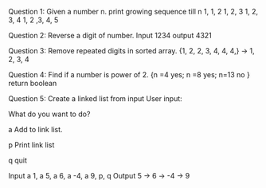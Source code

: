 Question 1: Given a number n. print growing sequence till n
1,
1, 2
1, 2, 3
1, 2, 3, 4
1, 2 ,3, 4, 5


Question 2: Reverse a digit of number. Input 1234 output 4321

Question 3: Remove repeated digits in sorted array. {1, 2,  2, 3, 4,  4,  4,} -> 1, 2, 3, 4

Question 4: Find if a number is power of 2. {n =4 yes; n =8 yes;  n=13 no } return boolean

Question 5: Create a linked list from input
User input:

What do you want to do?

a Add to link list.

p Print link list

q quit

Input  a 1,  a 5, a 6, a -4, a 9, p, q Output  5 -> 6 -> -4 -> 9
